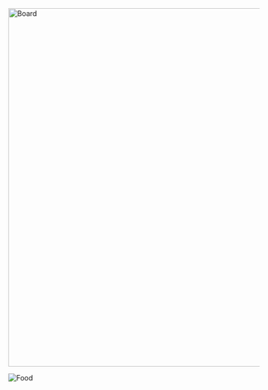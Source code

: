 <img width="719" alt="Board" src="https://github.com/user-attachments/assets/acbcfb66-5f49-4f32-b1a4-3794f7c349bb" />

![Food](https://github.com/user-attachments/assets/007e3c48-8585-4abc-bdb5-a2fa85811caf)
